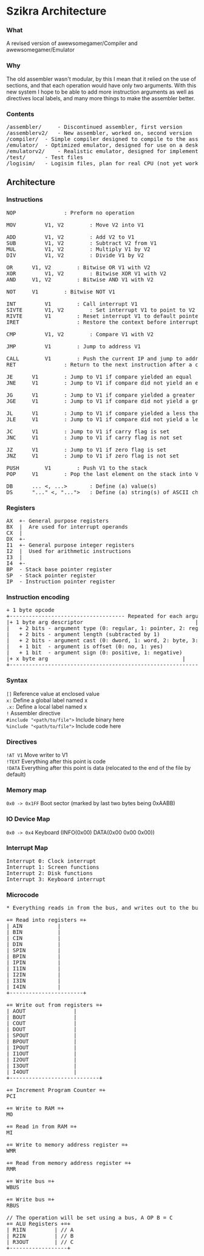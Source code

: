 # Szikra Architecture

### What
A revised version of awewsomegamer/Compiler and awewsomegamer/Emulator

### Why
The old assembler wasn't modular, by this I mean that it relied on the use
of sections, and that each operation would have only two arguments.
With this new system I hope to be able to add more instruction arguments as
well as directives local labels, and many more things to make the assembler
better.

### Contents
<pre>
/assembler/ 	- Discontinued assembler, first version
/assemblerv2/   - New assembler, worked on, second version
/compiler/	- Simple compiler designed to compile to the assembly language (not yet worked on)
/emulator/ 	- Optimized emulator, designed for use on a desktop
/emulatorv2/    - Realistic emulator, designed for implementation in logic software (logisim, etc...) or in real life (not yet worked on)
/test/		- Test files 
/logisim/ 	- Logisim files, plan for real CPU (not yet worked on)
</pre>

## Architecture

### Instructions
<pre>
NOP				  : Preform no operation

MOV 		V1, V2 		  : Move V2 into V1

ADD 		V1, V2 		  : Add V2 to V1
SUB 		V1, V2 		  : Subtract V2 from V1
MUL 		V1, V2 		  : Multiply V1 by V2
DIV 		V1, V2 		  : Divide V1 by V2

OR		V1, V2 		  : Bitwise OR V1 with V2
XOR 		V1, V2 		  : Bitwise XOR V1 with V2
AND		V1, V2 		  : Bitwise AND V1 with V2

NOT		V1	  	  : Bitwise NOT V1

INT 		V1		  : Call interrupt V1
SIVTE 		V1, V2 		  : Set interrupt V1 to point to V2
RIVTE 		V1		  : Reset interrupt V1 to default pointer
IRET		   		  : Restore the context before interrupt was called

CMP 		V1, V2 		  : Compare V1 with V2

JMP 		V1		  : Jump to address V1

CALL 		V1		  : Push the current IP and jump to address V1
RET				  : Return to the next instruction after a call

JE		V1	   	  : Jump to V1 if compare yielded an equal
JNE		V1	   	  : Jump to V1 if compare did not yield an equal

JG		V1	   	  : Jump to V1 if compare yielded a greater than
JGE		V1	   	  : Jump to V1 if compare did not yield a greater than

JL		V1	   	  : Jump to V1 if compare yielded a less than
JLE		V1	   	  : Jump to V1 if compare did not yield a less than

JC		V1	   	  : Jump to V1 if carry flag is set
JNC		V1	   	  : Jump to V1 if carry flag is not set

JZ		V1	   	  : Jump to V1 if zero flag is set
JNZ		V1		  : Jump to V1 if zero flag is not set

PUSH		V1		  : Push V1 to the stack
POP		V1 	   	  : Pop the last element on the stack into V1

DB		... <, ...> 	  : Define (a) value(s)
DS		"..." <, "...">   : Define (a) string(s) of ASCII characters
</pre>

### Registers
<pre>
AX	+- General purpose registers
BX	|  Are used for interrupt operands
CX	|
DX	+-
I1	+- General purpose integer registers
I2	|  Used for arithmetic instructions
I3	|
I4	+-
BP	- Stack base pointer register
SP	- Stack pointer register
IP	- Instruction pointer register
</pre>

### Instruction encoding
<pre>
+ 1 byte opcode
+------------------------------------ Repeated for each argument --------------------------+
|+ 1 byte arg descriptor								   |
|	+ 2 bits - argument type (0: regular, 1: pointer, 2: register, 3: register pointer)|
|	+ 2 bits - argument length (subtracted by 1)					   |
|	+ 2 bits - argument cast (0: dword, 1: word, 2: byte, 3: reserved)		   |
|	+ 1 bit  - argument is offset (0: no, 1: yes)					   |
|	+ 1 bit  - argument sign (0: positive, 1: negative)				   |
|+ x byte arg										   |
+------------------------------------------------------------------------------------------+
</pre>

### Syntax
`[]` Reference value at enclosed value <br>
`x:` Define a global label named x <br>
`.x:` Define a local label named x <br>
`!` Assembler directive <br>
`#include "<path/to/file">` Include binary here <br>
`%include "<path/to/file">` Include code here <br>

### Directives
`!AT V1` Move writer to V1 <br>
`!TEXT` Everything after this point is code <br>
`!DATA` Everything after this point is data (relocated to the end of the file by default) <br>

### Memory map
`0x0 -> 0x1FF` Boot sector (marked by last two bytes being 0xAABB)
### IO Device Map
`0x0 -> 0x4` Keyboard (INFO(0x00) DATA(0x00 0x00 0x00))
### Interrupt Map
<pre>
Interrupt 0: Clock interrupt
Interrupt 1: Screen functions
Interrupt 2: Disk functions
Interrupt 3: Keyboard interrupt
</pre>

### Microcode
<pre>
* Everything reads in from the bus, and writes out to the bus

+= Read into registers =+
| AIN			|
| BIN			|
| CIN			|
| DIN			|
| SPIN			|
| BPIN			|
| IPIN			|
| I1IN			|
| I2IN			|
| I3IN			|
| I4IN			|
+-----------------------+

+= Write out from registers =+
| AOUT			     |
| BOUT			     |
| COUT			     |
| DOUT			     |
| SPOUT			     |
| BPOUT			     |
| IPOUT			     |
| I1OUT			     |
| I2OUT			     |
| I3OUT			     |
| I4OUT			     |
+----------------------------+

+= Increment Program Counter =+
PCI

+= Write to RAM =+
MO

+= Read in from RAM =+
MI

+= Write to memory address register =+
WMR

+= Read from memory address register =+
RMR

+= Write bus =+
WBUS

+= Write bus =+
RBUS

// The operation will be set using a bus, A OP B = C
+= ALU Registers +=+
| R1IN		   | // A
| R2IN		   | // B
| R3OUT		   | // C
+------------------+

</pre>